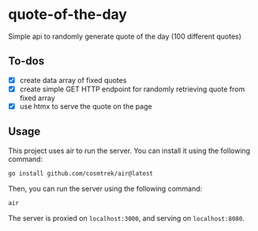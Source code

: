 # quote-of-the-day

Simple api to randomly generate quote of the day (100 different quotes)

## To-dos

- [x] create data array of fixed quotes
- [x] create simple GET HTTP endpoint for randomly retrieving quote from fixed array
- [x] use htmx to serve the quote on the page

## Usage

This project uses air to run the server. You can install it using the following command:

```bash
go install github.com/cosmtrek/air@latest
```

Then, you can run the server using the following command:

```bash
air
```

The server is proxied on `localhost:3000`, and serving on `localhost:8080`.
